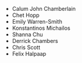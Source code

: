 * Calum John Chamberlain
* Chet Hopp
* Emily Warren-Smith
* Konstantinos Michailos
* Shanna Chu
* Derrick Chambers
* Chris Scott
* Felix Halpaap
